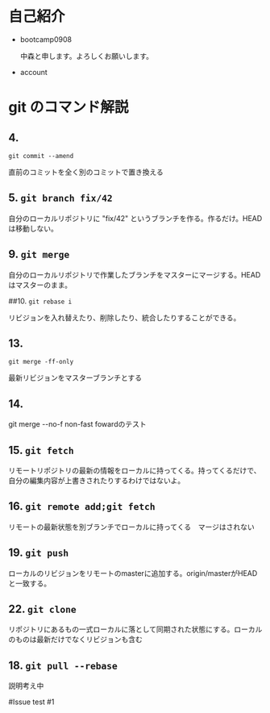 # 自己紹介

- bootcamp0908

  中森と申します。よろしくお願いします。

- account

# git のコマンド解説

## 4.
`git commit --amend`

直前のコミットを全く別のコミットで置き換える

## 5. `git branch fix/42`

自分のローカルリポジトリに "fix/42" というブランチを作る。作るだけ。HEAD は移動しない。

## 9. `git merge`

自分のローカルリポジトリで作業したブランチをマスターにマージする。HEADはマスターのまま。

##10. `git rebase i`

リビジョンを入れ替えたり、削除したり、統合したりすることができる。

## 13.
`git merge -ff-only`

最新リビジョンをマスターブランチとする

## 14.
git merge --no-f
non-fast fowardのテスト

## 15. `git fetch`

リモートリポジトリの最新の情報をローカルに持ってくる。持ってくるだけで、自分の編集内容が上書きされたりするわけではないよ。

## 16. `git remote add;git fetch`

リモートの最新状態を別ブランチでローカルに持ってくる　マージはされない

## 19. `git push`

ローカルのリビジョンをリモートのmasterに追加する。origin/masterがHEADと一致する。

## 22. `git clone`

リポジトリにあるもの一式ローカルに落として同期された状態にする。ローカルのものは最新だけでなくリビジョンも含む

## 18. `git pull --rebase`

説明考え中

#Issue test
 #1
